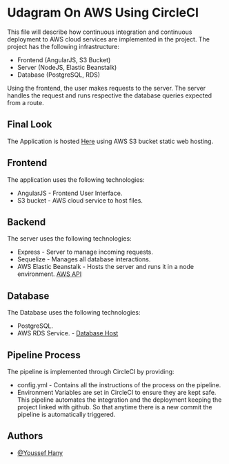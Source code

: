 # Udagram On AWS Using CircleCI

This file will describe how continuous integration and
continuous deployment to AWS cloud services are implemented in
the project. The project has the following infrastructure:

- Frontend (AngularJS, S3 Bucket)
- Server (NodeJS, Elastic Beanstalk)
- Database (PostgreSQL, RDS)

Using the frontend, the user makes requests to the server.
The server handles the request and runs respective the database
queries expected from a route.

## Final Look

The Application is hosted [Here](http://udacityyoussefhany.s3-website-us-east-1.amazonaws.com/)
using AWS S3 bucket static web hosting.

## Frontend

The application uses the following technologies:

- AngularJS - Frontend User Interface.
- S3 bucket - AWS cloud service to host files.

## Backend

The server uses the following technologies:

- Express - Server to manage incoming requests.
- Sequelize - Manages all database interactions.
- AWS Elastic Beanstalk - Hosts the server and runs it in a node environment. [AWS API](http://youssefhanyapi-env.eba-txjztr4p.us-east-1.elasticbeanstalk.com)

## Database

The Database uses the following technologies:

- PostgreSQL.
- AWS RDS Service. - [Database Host](database-2.cxbch9hrjslr.us-east-1.rds.amazonaws.com)

## Pipeline Process

The pipeline is implemented through CircleCI by providing:

- config.yml - Contains all the instructions of the process on the pipeline.
- Environment Variables are set in CircleCI to ensure they are kept safe.
  This pipeline automates the integration and the deployment keeping the project linked with github.
  So that anytime there is a new commit the pipeline is automatically triggered.

## Authors

- [@Youssef Hany](https://www.github.com/youssef-hany)
